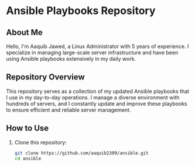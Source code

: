# Ansible Playbooks Repository

## About Me

Hello, I'm Aaquib Jawed, a Linux Administrator with 5 years of experience. I specialize in managing large-scale server infrastructure and have been using Ansible playbooks extensively in my daily work.

## Repository Overview

This repository serves as a collection of my updated Ansible playbooks that I use in my day-to-day operations. I manage a diverse environment with hundreds of servers, and I constantly update and improve these playbooks to ensure efficient and reliable server management.

## How to Use

1. Clone this repository:

   ```bash
   git clone https://github.com/aaquib2309/ansible.git
   cd ansible
   
